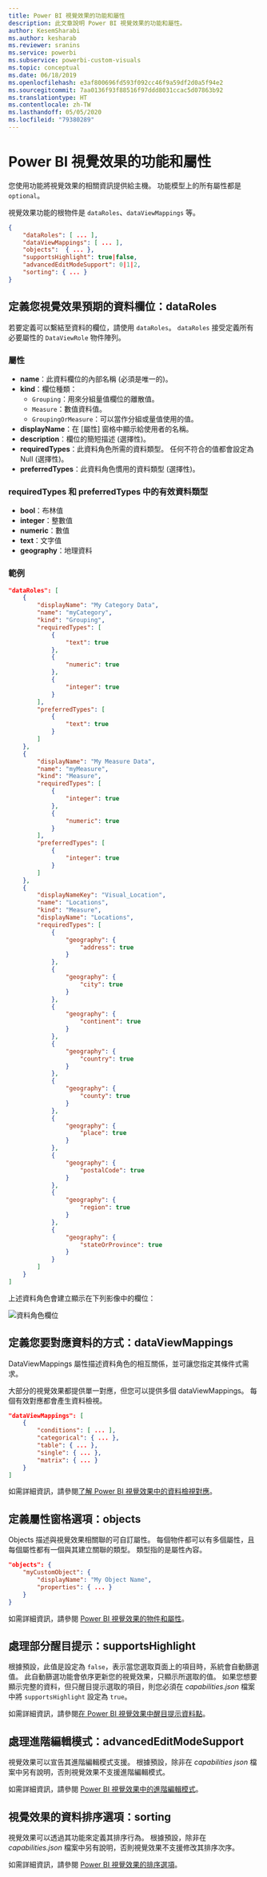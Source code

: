 ```yaml
---
title: Power BI 視覺效果的功能和屬性
description: 此文章說明 Power BI 視覺效果的功能和屬性。
author: KesemSharabi
ms.author: kesharab
ms.reviewer: sranins
ms.service: powerbi
ms.subservice: powerbi-custom-visuals
ms.topic: conceptual
ms.date: 06/18/2019
ms.openlocfilehash: e3af800696fd593f092cc46f9a59df2d0a5f94e2
ms.sourcegitcommit: 7aa0136f93f88516f97ddd8031ccac5d07863b92
ms.translationtype: HT
ms.contentlocale: zh-TW
ms.lasthandoff: 05/05/2020
ms.locfileid: "79380289"
---
```

# <a name="capabilities-and-properties-of-power-bi-visuals"></a>Power BI 視覺效果的功能和屬性 

您使用功能將視覺效果的相關資訊提供給主機。 功能模型上的所有屬性都是 `optional`。

視覺效果功能的根物件是 `dataRoles`、`dataViewMappings` 等。

```json
{
    "dataRoles": [ ... ],
    "dataViewMappings": [ ... ],
    "objects":  { ... },
    "supportsHighlight": true|false,
    "advancedEditModeSupport": 0|1|2,
    "sorting": { ... }
}

```

## <a name="define-the-data-fields-that-your-visual-expects-dataroles"></a>定義您視覺效果預期的資料欄位：dataRoles

若要定義可以繫結至資料的欄位，請使用 `dataRoles`。 `dataRoles` 接受定義所有必要屬性的 `DataViewRole` 物件陣列。

### <a name="properties"></a>屬性

* **name**：此資料欄位的內部名稱 (必須是唯一的)。
* **kind**：欄位種類：
    * `Grouping`：用來分組量值欄位的離散值。
    * `Measure`：數值資料值。
    * `GroupingOrMeasure`：可以當作分組或量值使用的值。
* **displayName**：在 [屬性]  窗格中顯示給使用者的名稱。
* **description**：欄位的簡短描述 (選擇性)。
* **requiredTypes**：此資料角色所需的資料類型。 任何不符合的值都會設定為 Null (選擇性)。
* **preferredTypes**：此資料角色慣用的資料類型 (選擇性)。

### <a name="valid-data-types-in-requiredtypes-and-preferredtypes"></a>requiredTypes 和 preferredTypes 中的有效資料類型

* **bool**：布林值
* **integer**：整數值
* **numeric**：數值
* **text**：文字值
* **geography**：地理資料

### <a name="example"></a>範例

```json
"dataRoles": [
    {
        "displayName": "My Category Data",
        "name": "myCategory",
        "kind": "Grouping",
        "requiredTypes": [
            {
                "text": true
            },
            {
                "numeric": true
            },
            {
                "integer": true
            }
        ],
        "preferredTypes": [
            {
                "text": true
            }
        ]
    },
    {
        "displayName": "My Measure Data",
        "name": "myMeasure",
        "kind": "Measure",
        "requiredTypes": [
            {
                "integer": true
            },
            {
                "numeric": true
            }
        ],
        "preferredTypes": [
            {
                "integer": true
            }
        ]
    },
    {
        "displayNameKey": "Visual_Location",
        "name": "Locations",
        "kind": "Measure",
        "displayName": "Locations",
        "requiredTypes": [
            {
                "geography": {
                    "address": true
                }
            },
            {
                "geography": {
                    "city": true
                }
            },
            {
                "geography": {
                    "continent": true
                }
            },
            {
                "geography": {
                    "country": true
                }
            },
            {
                "geography": {
                    "county": true
                }
            },
            {
                "geography": {
                    "place": true
                }
            },
            {
                "geography": {
                    "postalCode": true
                }
            },
            {
                "geography": {
                    "region": true
                }
            },
            {
                "geography": {
                    "stateOrProvince": true
                }
            }
        ]
    }
]
```

上述資料角色會建立顯示在下列影像中的欄位：

![資料角色欄位](media/capabilities/data-role-display.png)

## <a name="define-how-you-want-the-data-mapped-dataviewmappings"></a>定義您要對應資料的方式：dataViewMappings

DataViewMappings 屬性描述資料角色的相互關係，並可讓您指定其條件式需求。

大部分的視覺效果都提供單一對應，但您可以提供多個 dataViewMappings。 每個有效對應都會產生資料檢視。 

```json
"dataViewMappings": [
    {
        "conditions": [ ... ],
        "categorical": { ... },
        "table": { ... },
        "single": { ... },
        "matrix": { ... }
    }
]
```

如需詳細資訊，請參閱[了解 Power BI 視覺效果中的資料檢視對應](dataview-mappings.md)。

## <a name="define-property-pane-options-objects"></a>定義屬性窗格選項：objects

Objects 描述與視覺效果相關聯的可自訂屬性。 每個物件都可以有多個屬性，且每個屬性都有一個與其建立關聯的類型。 類型指的是屬性內容。 

```json
"objects": {
    "myCustomObject": {
        "displayName": "My Object Name",
        "properties": { ... }
    }
}
```

如需詳細資訊，請參閱 [Power BI 視覺效果的物件和屬性](objects-properties.md)。

## <a name="handle-partial-highlighting-supportshighlight"></a>處理部分醒目提示：supportsHighlight

根據預設，此值是設定為 `false`，表示當您選取頁面上的項目時，系統會自動篩選值。 此自動篩選功能會依序更新您的視覺效果，只顯示所選取的值。 如果您想要顯示完整的資料，但只醒目提示選取的項目，則您必須在 *capabilities.json* 檔案中將 `supportsHighlight` 設定為 `true`。

如需詳細資訊，請參閱[在 Power BI 視覺效果中醒目提示資料點](highlight.md)。

## <a name="handle-advanced-edit-mode-advancededitmodesupport"></a>處理進階編輯模式：advancedEditModeSupport

視覺效果可以宣告其進階編輯模式支援。 根據預設，除非在 *capabilities json* 檔案中另有說明，否則視覺效果不支援進階編輯模式。

如需詳細資訊，請參閱 [Power BI 視覺效果中的進階編輯模式](advanced-edit-mode.md)。

## <a name="data-sorting-options-for-visual-sorting"></a>視覺效果的資料排序選項：sorting

視覺效果可以透過其功能來定義其排序行為。 根據預設，除非在 *capabilities.json* 檔案中另有說明，否則視覺效果不支援修改其排序次序。

如需詳細資訊，請參閱 [Power BI 視覺效果的排序選項](sort-options.md)。
